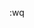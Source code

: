 																																																																																																																					

:wq

